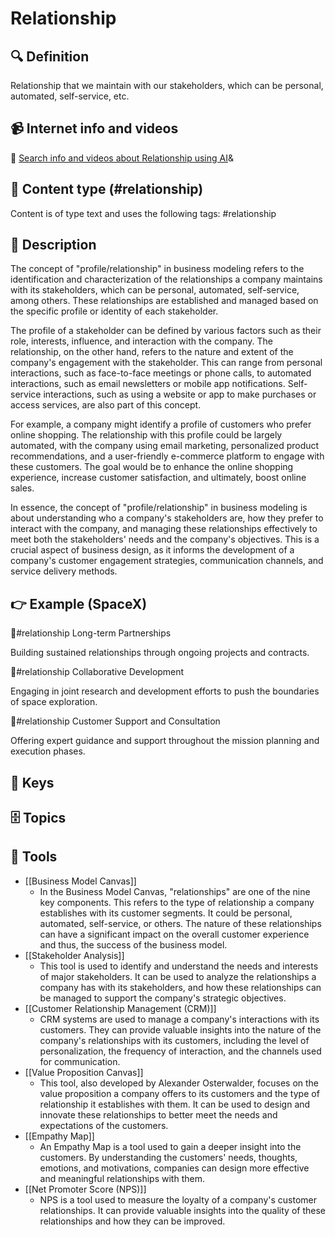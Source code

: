 
# Relationship


## 🔍 Definition
Relationship that we maintain with our stakeholders, which can be personal, automated, self-service, etc.


## 📹 Internet info and videos
🤖 [Search info and videos about Relationship using AI](https://www.perplexity.ai/search?q=videos+about+Relationship:+Relationship+that+we+maintain+with+our+stakeholders,+which+can+be+personal,+automated,+self-service,+etc.
)&

## 📰 Content type (#relationship)
Content is of type text and uses the following tags: #relationship


## 📖 Description
The concept of "profile/relationship" in business modeling refers to the identification and characterization of the relationships a company maintains with its stakeholders, which can be personal, automated, self-service, among others. These relationships are established and managed based on the specific profile or identity of each stakeholder.

The profile of a stakeholder can be defined by various factors such as their role, interests, influence, and interaction with the company. The relationship, on the other hand, refers to the nature and extent of the company's engagement with the stakeholder. This can range from personal interactions, such as face-to-face meetings or phone calls, to automated interactions, such as email newsletters or mobile app notifications. Self-service interactions, such as using a website or app to make purchases or access services, are also part of this concept.

For example, a company might identify a profile of customers who prefer online shopping. The relationship with this profile could be largely automated, with the company using email marketing, personalized product recommendations, and a user-friendly e-commerce platform to engage with these customers. The goal would be to enhance the online shopping experience, increase customer satisfaction, and ultimately, boost online sales.

In essence, the concept of "profile/relationship" in business modeling is about understanding who a company's stakeholders are, how they prefer to interact with the company, and managing these relationships effectively to meet both the stakeholders' needs and the company's objectives. This is a crucial aspect of business design, as it informs the development of a company's customer engagement strategies, communication channels, and service delivery methods.

## 👉 Example (SpaceX)

🤝#relationship Long-term Partnerships

Building sustained relationships through ongoing projects and contracts.

🤝#relationship Collaborative Development

Engaging in joint research and development efforts to push the boundaries of space exploration.

🤝#relationship Customer Support and Consultation

Offering expert guidance and support throughout the mission planning and execution phases.

## 🔑 Keys



## 🗄️ Topics


## 🧰 Tools
- [[Business Model Canvas]]
  - In the Business Model Canvas, "relationships" are one of the nine key components. This refers to the type of relationship a company establishes with its customer segments. It could be personal, automated, self-service, or others. The nature of these relationships can have a significant impact on the overall customer experience and thus, the success of the business model.
- [[Stakeholder Analysis]]
  - This tool is used to identify and understand the needs and interests of major stakeholders. It can be used to analyze the relationships a company has with its stakeholders, and how these relationships can be managed to support the company's strategic objectives.
- [[Customer Relationship Management (CRM)]]
  - CRM systems are used to manage a company's interactions with its customers. They can provide valuable insights into the nature of the company's relationships with its customers, including the level of personalization, the frequency of interaction, and the channels used for communication.
- [[Value Proposition Canvas]]
  - This tool, also developed by Alexander Osterwalder, focuses on the value proposition a company offers to its customers and the type of relationship it establishes with them. It can be used to design and innovate these relationships to better meet the needs and expectations of the customers.
- [[Empathy Map]]
  - An Empathy Map is a tool used to gain a deeper insight into the customers. By understanding the customers' needs, thoughts, emotions, and motivations, companies can design more effective and meaningful relationships with them.
- [[Net Promoter Score (NPS)]]
  - NPS is a tool used to measure the loyalty of a company's customer relationships. It can provide valuable insights into the quality of these relationships and how they can be improved.
